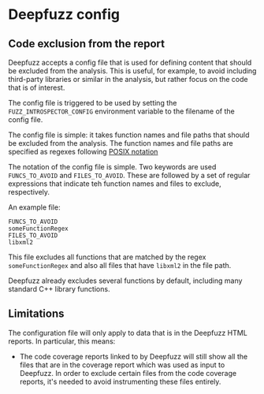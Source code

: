 # Deepfuzz config

## Code exclusion from the report
Deepfuzz accepts a config file that is used for defining content that
should be excluded from the analysis. This is useful, for example, to avoid
including third-party libraries or similar in the analysis, but rather focus
on the code that is of interest.

The config file is triggered to be used by setting the `FUZZ_INTROSPECTOR_CONFIG`
environment variable to the filename of the config file.

The config file is simple: it takes function names and file paths that should
be excluded from the analysis. The function names and file paths are specified
as regexes following [POSIX notation](https://www.boost.org/doc/libs/1_38_0/libs/regex/doc/html/boost_regex/syntax/basic_extended.html)

The notation of the config file is simple. Two keywords are used `FUNCS_TO_AVOID` and
`FILES_TO_AVOID`. These are followed by a set of regular expressions that indicate
teh function names and files to exclude, respectively.

An example file:
```
FUNCS_TO_AVOID
someFunctionRegex
FILES_TO_AVOID
libxml2
```

This file excludes all functions that are matched by the regex `someFunctionRegex` 
and also all files that have `libxml2` in the file path.

Deepfuzz already excludes several functions by default, including many
standard C++ library functions.

## Limitations
The configuration file will only apply to data that is in the Deepfuzz HTML
reports. In particular, this means:
- The code coverage reports linked to by Deepfuzz will still show all the
  files that are in the coverage report which was used as input to Deepfuzz.
  In order to exclude certain files from the code coverage reports, it's needed to
  avoid instrumenting these files entirely.
